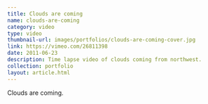```yaml
---
title: Clouds are coming
name: clouds-are-coming
category: video
type: video
thumbnail-url: images/portfolios/clouds-are-coming-cover.jpg
link: https://vimeo.com/26811398
date: 2011-06-23
description: Time lapse video of clouds coming from northwest.
collection: portfolio
layout: article.html
---
```


Clouds are coming.
